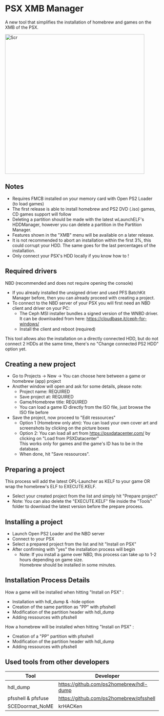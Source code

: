 # PSX XMB Manager
A new tool that simplifies the installation of homebrew and games on the XMB of the PSX.

<img width="456" alt="Scr" src="https://user-images.githubusercontent.com/84620/209872767-5a91250f-f63c-4018-a0cf-cbf3ec3c4491.png">

## Notes
- Requires FMCB installed on your memory card with Open PS2 Loader (to load games)
- The first release is able to install homebrew and PS2 DVD (.iso) games, CD games support will follow
- Deleting a partition should be made with the latest wLaunchELF's HDDManager, however you can delete a partition in the Partition Manager.
- Features shown in the "XMB" menu will be available on a later release.
- It is not recommended to abort an installation within the first 3%, this could corrupt your HDD. The same goes for the last percentages of the installation.
- Only connect your PSX's HDD locally if you know how to !

## Required drivers
NBD (recommended and does not require opening the console)
- If you already installed the unsigned driver and used PFS BatchKit Manager before, then you can already proceed with creating a project.
- To connect to the NBD server of your PSX you will first need an NBD client and driver on your PC:
  - The Ceph MSI installer bundles a signed version of the WNBD driver. </br>
  It can be downloaded from here: https://cloudbase.it/ceph-for-windows/
  - Install the client and reboot (required)

This tool allows also the installation on a directly connected HDD, but do not connect 2 HDDs at the same time, there's no "Change connected PS2 HDD" option yet.

## Creating a new project
- Go to Projects -> New -> You can choose here between a game or homebrew (app) project
- Another window will open and ask for some details, please note:
  - Project name: REQUIRED
  - Save project at: REQUIRED
  - Game/Homebrew title: REQUIRED
  - You can load a game ID directly from the ISO file, just browse the ISO file before
- Save the project, now proceed to "Edit ressources"
  - Option 1 (Homebrew only atm): You can load your own cover art and screenshots by clicking on the picture boxes
  - Option 2: You can load all art from https://psxdatacenter.com/ by clicking on "Load from PSXDatacenter" </br>
  This works only for games and the game's ID has to be in the database.
  - When done, hit "Save ressources".

## Preparing a project
This process will add the latest OPL-Launcher as KELF to your game OR wrap the homebrew's ELF to EXECUTE.KELF.
- Select your created project from the list and simply hit "Prepare project"
- Note: You can also delete the "EXECUTE.KELF" file inside the "Tools" folder to download the latest version before the prepare process.

## Installing a project
- Launch Open PS2 Loader and the NBD server
- Connect to your PSX
- Select a prepared project from the list and hit "Install on PSX"
- After confirming with "yes" the installation process will begin
  - Note: If you install a game over NBD, this process can take up to 1-2 hours depending on game size. </br>
  Homebrew should be installed in some minutes.
  
## Installation Process Details
How a game will be installed when hitting "Install on PSX" :
- Installation with hdl_dump & -hide option
- Creation of the same partition as "PP" with pfsshell
- Modification of the partition header with hdl_dump
- Adding ressources with pfsshell

How a homebrew will be installed when hitting "Install on PSX" :
- Creation of a "PP" partition with pfsshell
- Modification of the partition header with hdl_dump
- Adding ressources with pfsshell

## Used tools from other developers
| Tool | Developer |
|-----|-----|
| hdl_dump | https://github.com/ps2homebrew/hdl-dump |
| pfsshell & pfsfuse | https://github.com/ps2homebrew/pfsshell |
| SCEDoormat_NoME | krHACKen |
